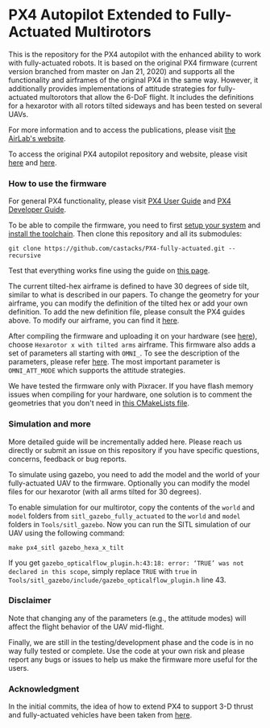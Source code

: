 # PX4 Autopilot Extended to Fully-Actuated Multirotors

This is the repository for the PX4 autopilot with the enhanced ability to work with fully-actuated robots. It is based on the original PX4 firmware (current version branched from master on Jan 21, 2020) and supports all the functionality and airframes of the original PX4 in the same way. However, it additionally provides implementations of attitude strategies for fully-actuated multorotors that allow the 6-DoF flight. It includes the definitions for a hexarotor with all rotors tilted sideways and has been tested on several UAVs.

For more information and to access the publications, please visit [the AirLab's website](http://theairlab.org/fully-actuated).

To access the original PX4 autopilot repository and website, please visit [here](https://github.com/PX4/PX4-Autopilot) and [here](https://px4.io/).

### How to use the firmware

For general PX4 functionality, please visit [PX4 User Guide](https://docs.px4.io/master/en/) and [PX4 Developer Guide](https://dev.px4.io/master/en/).

To be able to compile the firmware, you need to first [setup your system](https://dev.px4.io/master/en/setup/config_initial.html) and [install the toolchain](https://dev.px4.io/master/en/setup/dev_env.html). Then clone this repository and all its submodules:

```
git clone https://github.com/castacks/PX4-fully-actuated.git --recursive
```

Test that everything works fine using the guide on [this page](https://dev.px4.io/master/en/setup/building_px4.html#first-build-using-the-jmavsim-simulator). 

The current tilted-hex airframe is defined to have 30 degrees of side tilt, similar to what is described in our papers. To change the geometry for your airframe, you can modify the definition of the tilted hex or add your own definition. To add the new definition file, please consult the PX4 guides above. To modify our airframe, you can find it [here](https://github.com/castacks/PX4-fully-actuated/blob/v1.10-master/src/lib/mixer/MultirotorMixer/geometries/hex_tilt_x.toml).

After compiling the firmware and uploading it on your hardware (see [here](https://dev.px4.io/master/en/setup/building_px4.html)), choose `Hexarotor x with tilted arms` airframe. This firmware also adds a set of parameters all starting with `OMNI_`. To see the description of the parameters, please refer [here](https://github.com/castacks/PX4-fully-actuated/blob/v1.10-master/src/modules/mc_pos_control/mc_pos_control_params.c). The most important parameter is `OMNI_ATT_MODE` which supports the attitude strategies. 

We have tested the firmware only with Pixracer. If you have flash memory issues when compiling for your hardware, one solution is to comment the geometries that you don't need in [this CMakeLists file](https://github.com/castacks/PX4-fully-actuated/blob/v1.10-master/src/lib/mixer/MultirotorMixer/CMakeLists.txt).

### Simulation and more

More detailed guide will be incrementally added here. Please reach us directly or submit an issue on this repository if you have specific questions, concerns, feedback or bug reports.

To simulate using gazebo, you need to add the model and the world of your fully-actuated UAV to the firmware. Optionally you can modify the model files for our hexarotor (with all arms tilted for 30 degrees). 

To enable simulation for our multirotor, copy the contents of the `world` and `model` folders from `sitl_gazebo_fully_actuated` to the `world` and `model` folders in `Tools/sitl_gazebo`. Now you can run the SITL simulation of our UAV using the following command:

```
make px4_sitl gazebo_hexa_x_tilt
```

If you get `gazebo_opticalflow_plugin.h:43:18: error: ‘TRUE’ was not declared in this scope`, simply replace `TRUE` with `true` in `Tools/sitl_gazebo/include/gazebo_opticalflow_plugin.h` line 43.

### Disclaimer

Note that changing any of the parameters (e.g., the attitude modes) will affect the flight behavior of the UAV mid-flight. 

Finally, we are still in the testing/development phase and the code is in no way fully tested or complete. Use the code at your own risk and please report any bugs or issues to help us make the firmware more useful for the users.

### Acknowledgment

In the initial commits, the idea of how to extend PX4 to support 3-D thrust and fully-actuated vehicles have been taken from [here](https://github.com/jlecoeur/Firmware/pull/1).
